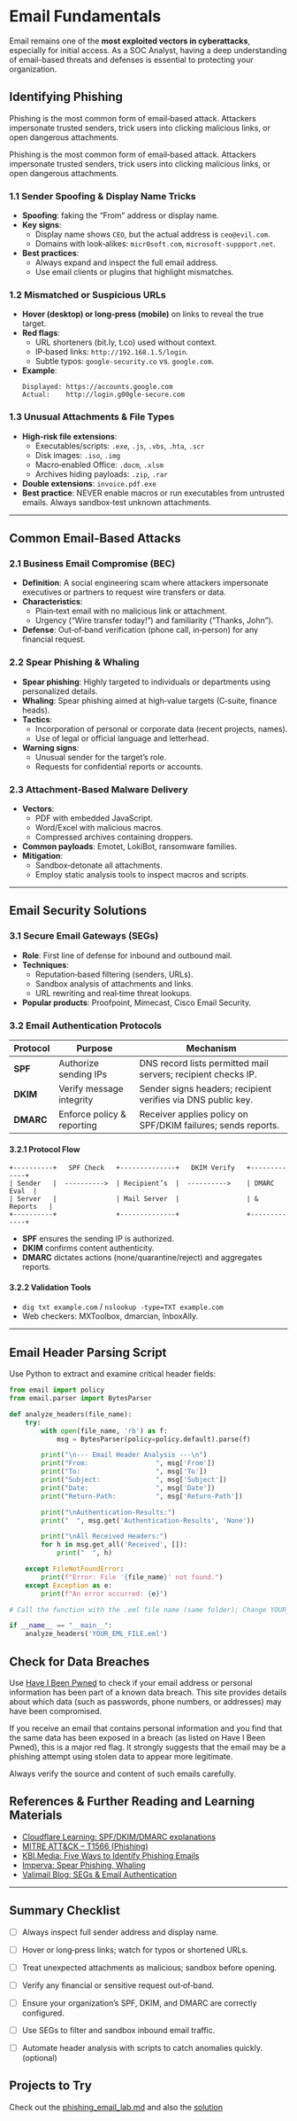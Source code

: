 # Email Fundamentals

Email remains one of the **most exploited vectors in cyberattacks**, especially for initial access. As a SOC Analyst, having a deep understanding of email-based threats and defenses is essential to protecting your organization.


## Identifying Phishing

Phishing is the most common form of email‑based attack. Attackers impersonate trusted senders, trick users into clicking malicious links, or open dangerous attachments.

Phishing is the most common form of email‑based attack. Attackers impersonate trusted senders, trick users into clicking malicious links, or open dangerous attachments.

### 1.1 Sender Spoofing & Display Name Tricks

- **Spoofing**: faking the “From” address or display name.  
- **Key signs**:  
  - Display name shows `CEO`, but the actual address is `ceo@evil.com`.  
  - Domains with look‑alikes: `micr0soft.com`, `microsoft-suppport.net`.  
- **Best practices**:  
  - Always expand and inspect the full email address.  
  - Use email clients or plugins that highlight mismatches.

### 1.2 Mismatched or Suspicious URLs

- **Hover (desktop) or long‑press (mobile)** on links to reveal the true target.  
- **Red flags**:  
  - URL shorteners (bit.ly, t.co) used without context.  
  - IP‑based links: `http://192.168.1.5/login`.  
  - Subtle typos: `google‑security.co` vs. `google.com`.  
- **Example**:
  ```text
  Displayed: https://accounts.google.com
  Actual:    http://login.g00gle-secure.com
  ```

### 1.3 Unusual Attachments & File Types

- **High‑risk file extensions**:  
  - Executables/scripts: `.exe`, `.js`, `.vbs`, `.hta`, `.scr`  
  - Disk images: `.iso`, `.img`  
  - Macro‑enabled Office: `.docm`, `.xlsm`  
  - Archives hiding payloads: `.zip`, `.rar`  
- **Double extensions**: `invoice.pdf.exe`  
- **Best practice**: NEVER enable macros or run executables from untrusted emails. Always sandbox‑test unknown attachments.

---

## Common Email-Based Attacks

### 2.1 Business Email Compromise (BEC)

- **Definition**: A social engineering scam where attackers impersonate executives or partners to request wire transfers or data.  
- **Characteristics**:  
  - Plain‑text email with no malicious link or attachment.  
  - Urgency (“Wire transfer today!”) and familiarity (“Thanks, John”).  
- **Defense**: Out‑of‑band verification (phone call, in‑person) for any financial request.

### 2.2 Spear Phishing & Whaling

- **Spear phishing**: Highly targeted to individuals or departments using personalized details.  
- **Whaling**: Spear phishing aimed at high‑value targets (C‑suite, finance heads).  
- **Tactics**:  
  - Incorporation of personal or corporate data (recent projects, names).  
  - Use of legal or official language and letterhead.  
- **Warning signs**:  
  - Unusual sender for the target’s role.  
  - Requests for confidential reports or accounts.

### 2.3 Attachment‑Based Malware Delivery

- **Vectors**:  
  - PDF with embedded JavaScript.  
  - Word/Excel with malicious macros.  
  - Compressed archives containing droppers.  
- **Common payloads**: Emotet, LokiBot, ransomware families.  
- **Mitigation**:  
  - Sandbox‑detonate all attachments.  
  - Employ static analysis tools to inspect macros and scripts.

---

## Email Security Solutions

### 3.1 Secure Email Gateways (SEGs)

- **Role**: First line of defense for inbound and outbound mail.  
- **Techniques**:  
  - Reputation‑based filtering (senders, URLs).  
  - Sandbox analysis of attachments and links.  
  - URL rewriting and real‑time threat lookups.  
- **Popular products**: Proofpoint, Mimecast, Cisco Email Security.

### 3.2 Email Authentication Protocols

| Protocol  | Purpose                        | Mechanism                                                        |
| --------- | ------------------------------ | ---------------------------------------------------------------- |
| **SPF**   | Authorize sending IPs          | DNS record lists permitted mail servers; recipient checks IP.   |
| **DKIM**  | Verify message integrity       | Sender signs headers; recipient verifies via DNS public key.     |
| **DMARC** | Enforce policy & reporting     | Receiver applies policy on SPF/DKIM failures; sends reports.     |

#### 3.2.1 Protocol Flow

```text
+----------+   SPF Check   +--------------+   DKIM Verify   +-------------+
| Sender   |  ---------->  | Recipient’s  |  ---------->    | DMARC Eval  |
| Server   |               | Mail Server  |                 | & Reports   |
+----------+               +--------------+                 +-------------+
```


- **SPF** ensures the sending IP is authorized.  
- **DKIM** confirms content authenticity.  
- **DMARC** dictates actions (none/quarantine/reject) and aggregates reports.

#### 3.2.2 Validation Tools

- `dig txt example.com` / `nslookup -type=TXT example.com`  
- Web checkers: MXToolbox, dmarcian, InboxAlly.


---

##  Email Header Parsing Script


Use Python to extract and examine critical header fields:

```python
from email import policy
from email.parser import BytesParser

def analyze_headers(file_name):
    try:
        with open(file_name, 'rb') as f:
            msg = BytesParser(policy=policy.default).parse(f)

        print("\n--- Email Header Analysis ---\n")
        print("From:                 ", msg['From'])
        print("To:                   ", msg['To'])
        print("Subject:              ", msg['Subject'])
        print("Date:                 ", msg['Date'])
        print("Return-Path:          ", msg['Return-Path'])

        print("\nAuthentication-Results:")
        print("  ", msg.get('Authentication-Results', 'None'))

        print("\nAll Received Headers:")
        for h in msg.get_all('Received', []):
            print("  ", h)

    except FileNotFoundError:
        print(f"Error: File '{file_name}' not found.")
    except Exception as e:
        print(f"An error occurred: {e}")

# Call the function with the .eml file name (same folder); Change YOUR_EML_FILE.eml with your actual .eml file name.

if __name__ == "__main__":
    analyze_headers('YOUR_EML_FILE.eml')

```

##  Check for Data Breaches

Use [Have I Been Pwned](https://haveibeenpwned.com/) to check if your email address or personal information has been part of a known data breach. This site provides details about which data (such as passwords, phone numbers, or addresses) may have been compromised.

If you receive an email that contains personal information and you find that the same data has been exposed in a breach (as listed on Have I Been Pwned), this is a major red flag. It strongly suggests that the email may be a phishing attempt using stolen data to appear more legitimate.

Always verify the source and content of such emails carefully.



##  References & Further Reading and Learning Materials


- [Cloudflare Learning: SPF/DKIM/DMARC explanations](https://www.cloudflare.com/learning/email-security/dmarc-dkim-spf/)
- [MITRE ATT&CK – T1566 (Phishing)](https://attack.mitre.org/techniques/T1566/)
- [KBI.Media: Five Ways to Identify Phishing Emails](https://kbi.media/five-ways-to-identify-phishing-emails/)
- [Imperva: Spear Phishing, Whaling](https://www.imperva.com/learn/application-security/spear-phishing/)
- [Valimail Blog: SEGs & Email Authentication](https://www.valimail.com/blog/secure-email-gateways-and-email-authentication-why-you-need-both-infographic/)


---

##  Summary Checklist

- [ ] Always inspect full sender address and display name.  
- [ ] Hover or long‑press links; watch for typos or shortened URLs.  
- [ ] Treat unexpected attachments as malicious; sandbox before opening.  
- [ ] Verify any financial or sensitive request out‑of‑band.  
- [ ] Ensure your organization’s SPF, DKIM, and DMARC are correctly configured.  
- [ ] Use SEGs to filter and sandbox inbound email traffic.  
- [ ] Automate header analysis with scripts to catch anomalies quickly. (optional) 



## Projects to Try

Check out the [phishing_email_lab.md](./phishing_email_lab.md) and also the [solution](./phishing_email_lab_solution.md)

